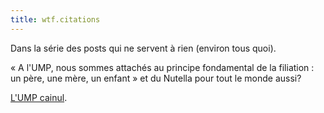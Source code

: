 ```yaml
---
title: wtf.citations
---
```


Dans la série des posts qui ne servent à rien (environ tous quoi).

« A l'UMP, nous sommes attachés au principe fondamental de la filiation : un
père, une mère, un enfant » et du Nutella pour tout le monde aussi?

[L'UMP cainul](http://www.liberation.fr/page.php?Article=354139).

